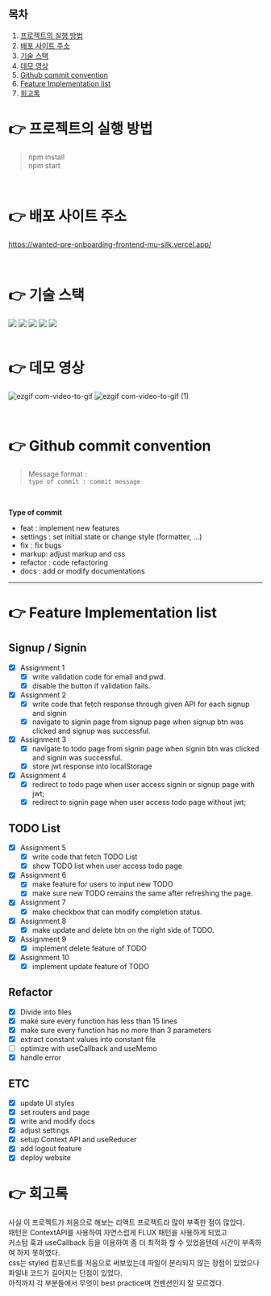 ## 목차

1. [프로젝트의 실행 방법](#👉-프로젝트의-실행-방법)
2. [배포 사이트 주소](#👉-배포-사이트-주소)
3. [기술 스택](#👉-기술-스택)
4. [데모 영상](#👉-데모-영상)
5. [Github commit convention](#👉-github-commit-convention)
6. [Feature Implementation list](#👉-feature-implementation-list)
7. [회고록](#👉-회고록)

# 👉 프로젝트의 실행 방법

> npm install<br>npm start

<br>

# 👉 배포 사이트 주소

https://wanted-pre-onboarding-frontend-mu-silk.vercel.app/

<br>

# 👉 기술 스택

<div align=left>
  <img src="https://img.shields.io/badge/React-61DAFB?style=for-the-badge&logo=React&logoColor=white">
  <img src="https://img.shields.io/badge/ContextAPI-61DAFB?style=for-the-badge&logo=React&logoColor=white">
  <img src="https://img.shields.io/badge/reactrouter-CA4245?style=for-the-badge&logo=reactrouter&logoColor=white">
  <img src="https://img.shields.io/badge/styledcomponents-DB7093?style=for-the-badge&logo=styledcomponents&logoColor=white">
  <img src="https://img.shields.io/badge/JavaScript-F7DF1E?style=for-the-badge&logo=JavaScript&logoColor=white">
</div>

<br>

# 👉 데모 영상

![ezgif com-video-to-gif](https://user-images.githubusercontent.com/50165633/230559119-90ee54b8-2ded-41c2-8223-d5c963ee5e13.gif)
![ezgif com-video-to-gif (1)](https://user-images.githubusercontent.com/50165633/230560805-aa57cf40-9a41-4354-8f89-1f6774d5e0dc.gif)

<br>

# 👉 Github commit convention

> Message format : <br>`type of commit : commit message`

<br>

**Type of commit**

* feat : implement new features
* settings : set initial state or change style (formatter, ...)
* fix : fix bugs
* markup: adjust markup and css
* refactor : code refactoring
* docs : add or modify documentations

---

# 👉 Feature Implementation list

## Signup / Signin
- [x] Assignment 1
  - [x] write validation code for email and pwd.
  - [x] disable the button if validation fails.

- [x] Assignment 2
  - [x] write code that fetch response through given API for each signup and signin
  - [x] navigate to signin page from signup page when signup btn was clicked and signup was successful.

- [x] Assignment 3
  - [x] navigate to todo page from signin page when signin btn was clicked and signin was successful.
  - [x] store jwt response into localStorage

- [x] Assignment 4
  - [x] redirect to todo page when user access signin or signup page with jwt;
  - [x] redirect to signin page when user access todo page without jwt;

## TODO List
- [x] Assignment 5
  - [x] write code that fetch TODO List
  - [x] show TODO list when user access todo page

- [x] Assignment 6
  - [x] make feature for users to input new TODO
  - [x] make sure new TODO remains the same after refreshing the page.

- [x] Assignment 7
  - [x] make checkbox that can modify completion status.

- [x] Assignment 8
  - [x] make update and delete btn on the right side of TODO.

- [x] Assignment 9
  - [x] implement delete feature of TODO

- [x] Assignment 10
  - [x] implement update feature of TODO

## Refactor
- [x] Divide into files
- [x] make sure every function has less than 15 lines
- [x] make sure every function has no more than 3 parameters
- [x] extract constant values into constant file
- [ ] optimize with useCallback and useMemo
- [x] handle error

## ETC
- [x] update UI styles
- [x] set routers and page
- [x] write and modify docs
- [x] adjust settings
- [x] setup Context API and useReducer
- [x] add logout feature
- [x] deploy website

# 👉 회고록
사실 이 프로젝트가 처음으로 해보는 리액트 프로젝트라 많이 부족한 점이 많았다. <br>
패턴은 ContextAPI를 사용하여 자연스럽게 FLUX 패턴을 사용하게 되었고 <br>
커스텀 훅과 useCallback 등을 이용하여 좀 더 최적화 할 수 있었을텐데 시간이 부족하여 하지 못하였다. <br>
css는 styled 컴포넌트를 처음으로 써보았는데 파일이 분리되지 않는 장점이 있었으나 파일내 코드가 길어지는 단점이 있었다. <br>
아직까지 각 부분들에서 무엇이 best practice며 컨벤션인지 잘 모르겠다.
